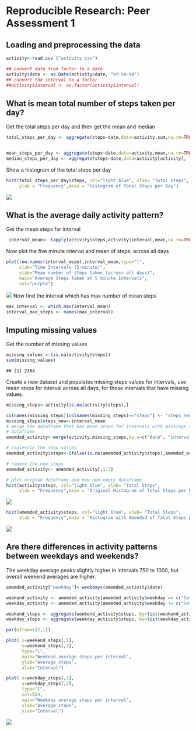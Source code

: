 # Reproducible Research: Peer Assessment 1


## Loading and preprocessing the data

```r
activity<-read.csv ("activity.csv")

## convert date from factor to a date
activity$date <- as.Date(activity$date, "%Y-%m-%d")
## convert the interval to a factor
##activity$interval <- as.factor(activity$interval)
```
## What is mean total number of steps taken per day?

Get the total steps per day and then get the mean and median

```r
total_steps_per_day <- aggregate(steps~date,data=activity,sum,na.rm=TRUE)


mean_steps_per_day <- aggregate(steps~date,data=activity,mean,na.rm=TRUE)
median_steps_per_day <- aggregate(steps~date,data=activity[activity[, "steps"]> 0, ],median,na.rm=TRUE)
```

    
Show a histogram of the total steps per day

```r
hist(total_steps_per_day$steps, col="light blue", xlab= "Total Steps",
     ylab = "Frequency",main = "Histogram of Total Steps per Day")
```

![](PA1_template_files/figure-html/unnamed-chunk-3-1.png) 
## What is the average daily activity pattern?

Get the mean steps for interval

```r
 interval_mean<- tapply(activity$steps,activity$interval,mean,na.rm=TRUE)
```
Now plot the five minute interval and mean of steps, across all days

```r
plot(row.names(interval_mean),interval_mean,type="l",
     xlab="Time Intervals (5-minute)", 
     ylab="Mean number of steps taken (across all days)", 
     main="Average Steps Taken at 5 minute Intervals",
     col="purple")
```

![](PA1_template_files/figure-html/unnamed-chunk-5-1.png) 
Now find the interval which has max number of mean steps

```r
max_interval <- which.max(interval_mean)
interval_max_steps <- names(max_interval)
```
## Imputing missing values
Get the number of missing values

```r
missing_values <-(is.na(activity$steps))
sum(missing_values)
```

```
## [1] 2304
```

Create a new dataset and populates missing steps values for intervals, use mean steps for interval across all days, for those intervals that have missing values.  

```r
missing_steps<-activity[is.na(activity$steps),]

colnames(missing_steps)[colnames(missing_steps)=="steps"] <- "steps_new"
missing_steps$steps_new<-interval_mean
# merge the dataframe that has mean steps for intervals with missings steps back with the original 
# dataframe
amemded_activity<-merge(activity,missing_steps,by.x=c("date", "interval"), by.y=c("date", "interval"),all.x = TRUE)

# coalescle the step values
amemded_activity$steps<-ifelse(is.na(amemded_activity$steps),amemded_activity$steps_new,amemded_activity$steps)

# remove the new steps
amemded_activity<- amemded_activity[,1:3]

# plot origian dataframe and new non-empty dataframe
hist(activity$steps, col="light blue", xlab= "Total Steps",
     ylab = "Frequency",main = "Original Histogram of Total Steps per Day")
```

![](PA1_template_files/figure-html/unnamed-chunk-8-1.png) 

```r
hist(amemded_activity$steps, col="light blue", xlab= "Total Steps",
     ylab = "Frequency",main = "Histogram with Amended of Total Steps per Day")
```

![](PA1_template_files/figure-html/unnamed-chunk-8-2.png) 


## Are there differences in activity patterns between weekdays and weekends?
The weekday average peaks slightly higher in intervals 750 to 1000, but overall weekend averages are higher.

```r
amemded_activity["weekday"]<-weekdays(amemded_activity$date)

weekend_activity <- amemded_activity[amemded_activity$weekday == c("Saturday","Sunday"),]
weekday_activity <- amemded_activity[amemded_activity$weekday != c("Saturday","Sunday"),]

weekend_steps <- aggregate(weekend_activity$steps, by=list(weekend_activity$interval), FUN=mean) 
weekday_steps <- aggregate(weekday_activity$steps, by=list(weekday_activity$interval), FUN=mean) 

par(mfrow=c(2,1))

plot( x=weekend_steps[,1], 
      y=weekend_steps[,2], 
      type="l",
      main="Weekend average steps per interval",
      ylab="Average steps", 
      xlab="Interval")

plot( x=weekday_steps[,1], 
      y=weekday_steps[,2], 
      type="l",
      col=554,
      main="Weekday average steps per interval",
      ylab="Average steps", 
      xlab="Interval")
```

![](PA1_template_files/figure-html/unnamed-chunk-9-1.png) 
